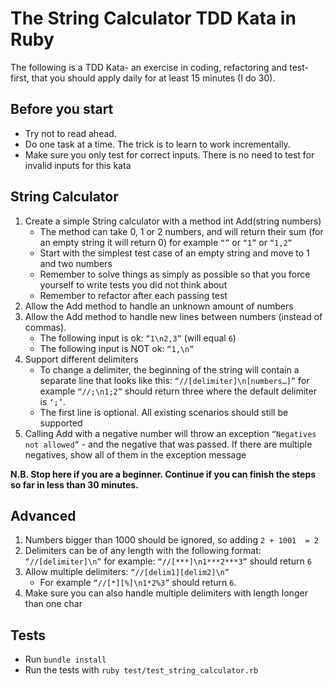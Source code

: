 # The String Calculator TDD Kata in Ruby
The following is a TDD Kata- an exercise in coding, refactoring and test-first, that you should apply daily for at least 15 minutes (I do 30).

## Before you start
* Try not to read ahead.
* Do one task at a time. The trick is to learn to work incrementally.
* Make sure you only test for correct inputs. There is no need to test for invalid inputs for this kata

## String Calculator
1. Create a simple String calculator with a method int Add(string numbers)
    * The method can take 0, 1 or 2 numbers, and will return their sum (for an empty string it will return 0) for example `“”` or `“1”` or `“1,2”`
    * Start with the simplest test case of an empty string and move to 1 and two numbers
    * Remember to solve things as simply as possible so that you force yourself to write tests you did not think about
    * Remember to refactor after each passing test
2. Allow the Add method to handle an unknown amount of numbers
3. Allow the Add method to handle new lines between numbers (instead of commas).
    * The following input is ok:  `“1\n2,3”`  (will equal `6`)
    * The following input is NOT ok:  `“1,\n”`
4. Support different delimiters
    * To change a delimiter, the beginning of the string will contain a separate line that looks like this:
    `“//[delimiter]\n[numbers…]”` for example `“//;\n1;2”` should return three where the default delimiter is `‘;’`.
    * The first line is optional. All existing scenarios should still be supported
5. Calling Add with a negative number will throw an exception `“Negatives not allowed”` - and the negative that was passed. If there are multiple negatives, show all of them in the exception message


**N.B. Stop here if you are a beginner. Continue if you can finish the steps so far in less than 30 minutes.**

## Advanced
1. Numbers bigger than 1000 should be ignored, so adding `2 + 1001  = 2`
2. Delimiters can be of any length with the following format:  `“//[delimiter]\n”` for example: `“//[***]\n1***2***3”` should return `6`
3. Allow multiple delimiters: `“//[delim1][delim2]\n”` 
    * For example `“//[*][%]\n1*2%3”` should return `6`.
4. Make sure you can also handle multiple delimiters with length longer than one char

## Tests
* Run `bundle install`
* Run the tests with `ruby test/test_string_calculator.rb`

